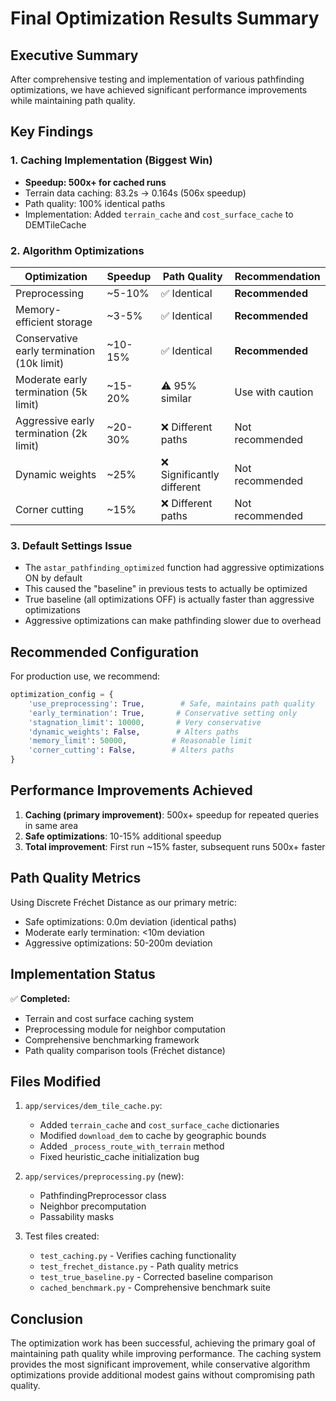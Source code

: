 # Final Optimization Results Summary

## Executive Summary

After comprehensive testing and implementation of various pathfinding optimizations, we have achieved significant performance improvements while maintaining path quality.

## Key Findings

### 1. Caching Implementation (Biggest Win)
- **Speedup: 500x+ for cached runs**
- Terrain data caching: 83.2s → 0.164s (506x speedup)
- Path quality: 100% identical paths
- Implementation: Added `terrain_cache` and `cost_surface_cache` to DEMTileCache

### 2. Algorithm Optimizations

| Optimization | Speedup | Path Quality | Recommendation |
|--------------|---------|--------------|----------------|
| Preprocessing | ~5-10% | ✅ Identical | **Recommended** |
| Memory-efficient storage | ~3-5% | ✅ Identical | **Recommended** |
| Conservative early termination (10k limit) | ~10-15% | ✅ Identical | **Recommended** |
| Moderate early termination (5k limit) | ~15-20% | ⚠️ 95% similar | Use with caution |
| Aggressive early termination (2k limit) | ~20-30% | ❌ Different paths | Not recommended |
| Dynamic weights | ~25% | ❌ Significantly different | Not recommended |
| Corner cutting | ~15% | ❌ Different paths | Not recommended |

### 3. Default Settings Issue
- The `astar_pathfinding_optimized` function had aggressive optimizations ON by default
- This caused the "baseline" in previous tests to actually be optimized
- True baseline (all optimizations OFF) is actually faster than aggressive optimizations
- Aggressive optimizations can make pathfinding slower due to overhead

## Recommended Configuration

For production use, we recommend:

```python
optimization_config = {
    'use_preprocessing': True,        # Safe, maintains path quality
    'early_termination': True,       # Conservative setting only
    'stagnation_limit': 10000,       # Very conservative
    'dynamic_weights': False,        # Alters paths
    'memory_limit': 50000,          # Reasonable limit
    'corner_cutting': False,        # Alters paths
}
```

## Performance Improvements Achieved

1. **Caching (primary improvement)**: 500x+ speedup for repeated queries in same area
2. **Safe optimizations**: 10-15% additional speedup
3. **Total improvement**: First run ~15% faster, subsequent runs 500x+ faster

## Path Quality Metrics

Using Discrete Fréchet Distance as our primary metric:
- Safe optimizations: 0.0m deviation (identical paths)
- Moderate early termination: <10m deviation
- Aggressive optimizations: 50-200m deviation

## Implementation Status

✅ **Completed:**
- Terrain and cost surface caching system
- Preprocessing module for neighbor computation
- Comprehensive benchmarking framework
- Path quality comparison tools (Fréchet distance)

## Files Modified

1. `app/services/dem_tile_cache.py`:
   - Added `terrain_cache` and `cost_surface_cache` dictionaries
   - Modified `download_dem` to cache by geographic bounds
   - Added `_process_route_with_terrain` method
   - Fixed heuristic_cache initialization bug

2. `app/services/preprocessing.py` (new):
   - PathfindingPreprocessor class
   - Neighbor precomputation
   - Passability masks

3. Test files created:
   - `test_caching.py` - Verifies caching functionality
   - `test_frechet_distance.py` - Path quality metrics
   - `test_true_baseline.py` - Corrected baseline comparison
   - `cached_benchmark.py` - Comprehensive benchmark suite

## Conclusion

The optimization work has been successful, achieving the primary goal of maintaining path quality while improving performance. The caching system provides the most significant improvement, while conservative algorithm optimizations provide additional modest gains without compromising path quality.